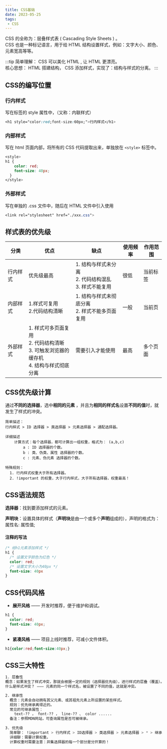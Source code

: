 ```yaml
---
title: CSS基础
date: 2023-05-25
tags:
 - CSS
---
```


CSS 的全称为：层叠样式表 ( Cascading Style Sheets ) 。   
CSS 也是一种标记语言，用于给 HTML 结构设置样式，例如：文字大小、颜色、元素宽高等等。

:::tip
简单理解： CSS 可以美化 HTML , 让 HTML 更漂亮。  
核心思想： HTML 搭建结构， CSS 添加样式，实现了：结构与样式的分离。
:::

## CSS的编写位置

### 行内样式

写在标签的 style 属性中，（又称：内联样式）

```css
<h1 style="color:red;font-size:60px;">行内样式</h1>
```

### 内部样式

写在 html 页面内部，将所有的 CSS 代码提取出来，单独放在 `<style>` 标签中。

```css
<style>
h1 {
    color: red;
    font-size: 40px; 
  } 
</style>
```

### 外部样式

写在单独的 .css 文件中，随后在 HTML 文件中引入使用

```css
<link rel="stylesheet" href="./xxx.css">
```

## 样式表的优先级

| 分类     | 优点                                                         | 缺点                                                      | 使用频率 | 作用范围 |
| -------- | ------------------------------------------------------------ | --------------------------------------------------------- | -------- | -------- |
| 行内样式 | 优先级最高                                                   | 1. 结构与样式未分离<br>2. 代码结构混乱<br>3. 样式不能复用 | 很低     | 当前标签 |
| 内部样式 | 1.样式可复用<br>2.代码结构清晰                               | 1. 结构与样式未彻底分离<br>2. 样式不能多页面复用          | 一般     | 当前页   |
| 外部样式 | 1. 样式可多页面复用<br>2. 代码结构清晰<br>3. 可触发浏览器的缓存机<br>4. 结构与样式彻底分离 | 需要引入才能使用                                          | 最高     | 多个页面 |

##  CSS优先级计算

通过**不同的选择器**，选中**相同的元素** ，并且为**相同的样式名**设置**不同的值**时，就发生了样式的冲突。

```
简单描述：
行内样式 > ID 选择器 > 类选择器 > 元素选择器 > 通配选择器。

详细描述
	计算方式：每个选择器，都可计算出一组权重，格式为： (a,b,c) 
		a : ID 选择器的个数。
		b : 类、伪类、属性 选择器的个数。
		c : 元素、伪元素 选择器的个数。

特殊规则：
  1. 行内样式权重大于所有选择器。 
  2. !important 的权重，大于行内样式，大于所有选择器，权重最高！
```



## CSS语法规范

**选择器**：找到要添加样式的元素。

**声明块**：设置具体的样式（**声明块**是由一个或多个**声明**组成的），声明的格式为： 属性名: 属性值;

#### 注释的写法

```css
/* 给h1元素添加样式 */ 
h1 {
  /* 设置文字颜色为红色 */ 
  color: red; 
  /* 设置文字大小为40px */
  font-size: 40px 
}
```

## CSS代码风格

- **展开风格** —— 开发时推荐，便于维护和调试。

```css
h1 {
  color: red;
  font-size: 40px; 
}
```

- **紧凑风格** —— 项目上线时推荐，可减小文件体积。

```css
h1{color:red;font-size:40px;}
```

## CSS三大特性

```css
1. 层叠性
概念：如果发生了样式冲突，那就会根据一定的规则（选择器优先级），进行样式的层叠（覆盖）。
什么是样式冲突？ ——— 元素的同一个样式名，被设置了不同的值，这就是冲突。

2. 继承性
  概念：元素会自动拥有其父元素、或其祖先元素上所设置的某些样式。
  规则：优先继承离得近的。
  常见的可继承属性：
  	text-?? ， font-?? ， line-?? 、 color ......
  备注：参照MDN网站，可查询属性是否可被继承。
  
3. 优先级
  简单聊： !important > 行内样式 > ID选择器 > 类选择器 > 元素选择器 > * > 继承的样式。
  详细聊：需要计算权重。
  计算权重时需要注意：并集选择器的每一个部分是分开算的！
```

